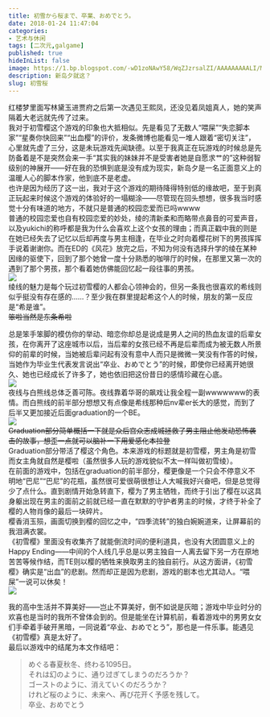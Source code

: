 ```yaml
---
title: 初雪から桜まで、卒業、おめでとう。
date: 2018-01-24 11:47:04
categories:
- 艺术与休闲
tags: [二次元,galgame]
published: true
hideInList: false
image: https://1.bp.blogspot.com/-wD1zoNAwY58/WqZJzrsalZI/AAAAAAAAALI/MP_5EOwqDjAx-EA43oLqV8yTGa3KCQfagCLcBGAs/s640/snipaste-2018-01-25-15-41-54_orig.png
description: 新岛夕就这？
slug: 初雪桜
---
```

红楼梦里面写林黛玉进贾府之后第一次遇见王熙凤，还没见着凤姐真人，她的笑声隔着大老远就先传了过来。  
我对于初雪樱这个游戏的印象也大抵相似。先是看见了无数人“喂屎”“失恋脚本家”“星奏你快回来”“出血樱”的评价，发条微博也能看见一堆人跟着“密切关注”，心里就先虚了三分，这是未玩游戏先闻缺德。以至于我真正在玩游戏的时候总是先防备着是不是突然会来一手“其实我的妹妹并不是受害者她是自愿求艹的”这种弱智级别的神展开——好在我的恐惧到底是没有成为现实，新岛夕是一名正面意义上的温暖人心的脚本作家，他到底不是老虚。  
也许是因为经历了这一出，我对于这个游戏的期待降得特别低的缘故吧，至于到真正玩起来时候这个游戏的体验好的一塌糊涂——尽管现在回头想想，很多我当时感觉十分有味道的地方，不就只是普通的校园恋爱而已吗wwww  
普通的校园恋爱也自有校园恋爱的妙处，绫的清新柔和而略带点鼻音的可爱声音，以及yukichi的称呼都是我为什么会喜欢上这个女孩的理由；而真正戳中我的则是在她已经失去了记忆以后却再度与男主相逢，在毕业之时向着樱花树下的男孩挥挥手说着谢谢你。而在ED的《风花》放完之后，不知为何没有选择升学的绫在某种因缘的驱使下，回到了那个她曾一度十分熟悉的咖啡厅的时候，在那里又第一次的遇到了那个男孩，那个看着她仿佛能回忆起一段往事的男孩。  
![](https://1.bp.blogspot.com/-wD1zoNAwY58/WqZJzrsalZI/AAAAAAAAALI/MP_5EOwqDjAx-EA43oLqV8yTGa3KCQfagCLcBGAs/s640/snipaste-2018-01-25-15-41-54_orig.png)  
绫线的魅力是每个玩过初雪樱的人都会心领神会的，但另一条我也很喜欢的希线则似乎挺没有存在感的……？至少我在群里提起希这个人的时候，朋友的第一反应是“希是谁”。  
~~笨啦当然是东条希啦~~  

总是笨手笨脚的模仿你的举动、暗恋你却总是说成是男人之间的热血友谊的后辈女孩，在你离开了这座城市以后，当后辈的女孩已经不再是后辈而成为被无数人所景仰的前辈的时候，当她被后辈问起有没有意中人而只是微微一笑没有作答的时候，当她作为毕业生代表发言说出“卒业、おめでとう”的时候，即使你已经离开她很久、她也已经成长了许多了，她也依旧把这份昔日的感情珍藏在心底。  
![](https://3.bp.blogspot.com/-KkIa1cGJZt4/WqZKMvwF-cI/AAAAAAAAALM/yQ-OMh0093IAjgsNAEVCpFlmHBZsWmsIQCLcBGAs/s640/snipaste-2018-01-23-21-53-24_orig.png)  
夜线与白熊线总体乏善可陈。夜线靠着华哥的飙戏让我全程一副wwwwwww的表情。而白熊线的前半部分想想又有点像是希线那种后nv辈er长大的感觉，而到了后半又更加接近后面graduation的一个BE。  
![](https://4.bp.blogspot.com/-PTXTNOqRFwg/WqZKM7Jub3I/AAAAAAAAALU/4VDMp8P9iFg5yY4a3javoBkP-6qfCH9egCEwYBhgL/s640/snipaste-2018-01-24-13-51-01_orig.png)  
~~Graduation部分简单概括一下就是众后宫众志成城拯救了男主阻止他发动恐怖袭击的故事，想歪一点就可以脑补一下用爱感化本拉登~~  
Graduation部分带活了樱这个角色。本来游戏的标题就是初雪樱，男主角是初雪而女主角就自然是樱啦（虽然很多人玩的游戏貌似不太一样叫做初雪绫）。   
在前面的游戏中，包括在graduation的前半部分，樱更像是一个只会不停意义不明地“巴尼”“巴尼”的花瓶，虽然很可爱很萌很想让人大喊我好兴奋吧，但是总觉得少了点什么。直到剧情开始急转直下，樱为了男主牺牲，而终于引出了樱在以这具身躯出现在男主的面前之前就已经一直在默默的守护者男主的时候，才终于补全了樱的人物肖像的最后一块碎片。   
樱香消玉殒，画面切换到樱的回忆之中，“四季流转”的独白婉婉道来，让屏幕前的我泪满衣裳。   
《初雪樱》里面没有收集齐了就能倒流时间的便利道具，也没有大团圆意义上的Happy Ending——中间的个人线几乎总是以男主独自一人离去留下另一方在原地苦苦等候作结，而TE则以樱的牺牲来换取男主的独自前行。从这方面讲，《初雪樱》确实是“出血”的悲剧。然而却正是因为悲剧，游戏的剧本也尤其动人。“喂屎”一说可以休矣！  
![](https://2.bp.blogspot.com/-Ao8bPV15VGs/WqZKMyTU_cI/AAAAAAAAALQ/fqE8wDQcHsUrAjeTXqwon-6XHNwm-_fUACEwYBhgL/s640/snipaste-2018-01-24-23-11-17_orig.png)  

我的高中生活并不算美好——岂止不算美好，倒不如说是灰暗；游戏中毕业时分的欢喜也是当时的我所不曾体会到的。但是能坐在计算机前，看着游戏中的男男女女们手牵着手破开黑暗，一同说着“卒业、おめでとう”，那也是一件乐事。能遇见《初雪樱》真是太好了。   
最后以游戏中的结尾为本文作结吧：  

>めぐる春夏秋冬、终わる1095日。  
>それは幻のように、通り过ぎてしまうのだろうか？  
>ゴーストのように、消えていくのだろうか？  
>けれど桜のように、未来へ、再び花开く予感を残して。  
>卒业、おめでとう  
 
